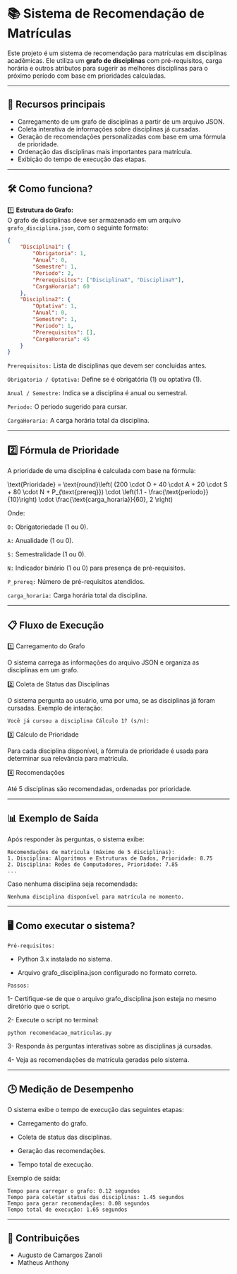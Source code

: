 # 📚 Sistema de Recomendação de Matrículas 

Este projeto é um sistema de recomendação para matrículas em disciplinas acadêmicas. Ele utiliza um **grafo de disciplinas** com pré-requisitos, carga horária e outros atributos para sugerir as melhores disciplinas para o próximo período com base em prioridades calculadas. 

---

## 🚀 **Recursos principais**
- Carregamento de um grafo de disciplinas a partir de um arquivo JSON.
- Coleta interativa de informações sobre disciplinas já cursadas.
- Geração de recomendações personalizadas com base em uma fórmula de prioridade.
- Ordenação das disciplinas mais importantes para matrícula.
- Exibição do tempo de execução das etapas.

---

## 🛠️ **Como funciona?**

1️⃣ **Estrutura do Grafo:**  
O grafo de disciplinas deve ser armazenado em um arquivo `grafo_disciplina.json`, com o seguinte formato:

```json
{
    "Disciplina1": {
        "Obrigatoria": 1,
        "Anual": 0,
        "Semestre": 1,
        "Periodo": 2,
        "Prerequisitos": ["DisciplinaX", "DisciplinaY"],
        "CargaHoraria": 60
    },
    "Disciplina2": {
        "Optativa": 1,
        "Anual": 0,
        "Semestre": 1,
        "Periodo": 1,
        "Prerequisitos": [],
        "CargaHoraria": 45
    }
} 
```

`Prerequisitos:` Lista de disciplinas que devem ser concluídas antes.

`Obrigatoria / Optativa:` Define se é obrigatória (1) ou optativa (1).

`Anual / Semestre:` Indica se a disciplina é anual ou semestral.

`Periodo:` O período sugerido para cursar.

`CargaHoraria:` A carga horária total da disciplina.

---

## 2️⃣ **Fórmula de Prioridade**
A prioridade de uma disciplina é calculada com base na fórmula:


\text{Prioridade} = \text{round}\left( (200 \cdot O + 40 \cdot A + 20 \cdot S + 80 \cdot N + P_{\text{prereq}}) \cdot \left(1.1 - \frac{\text{periodo}}{10}\right) \cdot \frac{\text{carga_horaria}}{60}, 2 \right)

Onde:

`O:` Obrigatoriedade (1 ou 0).

`A:` Anualidade (1 ou 0).

`S:` Semestralidade (1 ou 0).

`N:` Indicador binário (1 ou 0) para presença de pré-requisitos.

`P_prereq:` Número de pré-requisitos atendidos.

`carga_horaria:` Carga horária total da disciplina.

---

## 📋 **Fluxo de Execução**

1️⃣ Carregamento do Grafo

O sistema carrega as informações do arquivo JSON e organiza as disciplinas em um grafo.

2️⃣ Coleta de Status das Disciplinas

O sistema pergunta ao usuário, uma por uma, se as disciplinas já foram cursadas.
Exemplo de interação:

```
Você já cursou a disciplina Cálculo 1? (s/n):
```

3️⃣ Cálculo de Prioridade

Para cada disciplina disponível, a fórmula de prioridade é usada para determinar sua relevância para matrícula.

4️⃣ Recomendações

Até 5 disciplinas são recomendadas, ordenadas por prioridade.

---

## **📊 Exemplo de Saída**
Após responder às perguntas, o sistema exibe:

```
Recomendações de matrícula (máximo de 5 disciplinas):
1. Disciplina: Algoritmos e Estruturas de Dados, Prioridade: 8.75
2. Disciplina: Redes de Computadores, Prioridade: 7.85
...
```

Caso nenhuma disciplina seja recomendada:
```
Nenhuma disciplina disponível para matrícula no momento.
```

---

## **🖥️ Como executar o sistema?**

`Pré-requisitos:`
- Python 3.x instalado no sistema.

- Arquivo grafo_disciplina.json configurado no formato correto.

`Passos:`

1- Certifique-se de que o arquivo grafo_disciplina.json esteja no mesmo diretório que o script.

2- Execute o script no terminal:

```
python recomendacao_matriculas.py
```

3- Responda às perguntas interativas sobre as disciplinas já cursadas.

4- Veja as recomendações de matrícula geradas pelo sistema.

---

## **🕒 Medição de Desempenho**
O sistema exibe o tempo de execução das seguintes etapas:

- Carregamento do grafo.

- Coleta de status das disciplinas.

- Geração das recomendações.

- Tempo total de execução.

Exemplo de saída:

```
Tempo para carregar o grafo: 0.12 segundos  
Tempo para coletar status das disciplinas: 1.45 segundos  
Tempo para gerar recomendações: 0.08 segundos  
Tempo total de execução: 1.65 segundos
```

---

## **🤝 Contribuições**
- Augusto de Camargos Zanoli
- Matheus Anthony 
